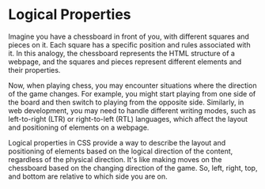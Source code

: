 # Logical Properties

Imagine you have a chessboard in front of you, with different squares and pieces on it. Each square has a specific position and rules associated with it. In this analogy, the chessboard represents the HTML structure of a webpage, and the squares and pieces represent different elements and their properties.

Now, when playing chess, you may encounter situations where the direction of the game changes. For example, you might start playing from one side of the board and then switch to playing from the opposite side. Similarly, in web development, you may need to handle different writing modes, such as left-to-right (LTR) or right-to-left (RTL) languages, which affect the layout and positioning of elements on a webpage.

Logical properties in CSS provide a way to describe the layout and positioning of elements based on the logical direction of the content, regardless of the physical direction. It's like making moves on the chessboard based on the changing direction of the game. So, left, right, top, and bottom are relative to which side you are on.

